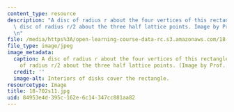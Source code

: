 ```yaml
---
content_type: resource
description: "A disc of radius r about the four vertices of this rectangle, and a\
  \ disc of radius r/2 about the three half lattice points. Image by Prof. Artin.\r\
  \n"
file: /media/https%3A/open-learning-course-data-rc.s3.amazonaws.com/18-702-algebra-ii-spring-2011/84953e4d395c162e6c14347cc881aa82_18-702s11.jpg
file_type: image/jpeg
image_metadata:
  caption: A disc of radius r about the four vertices of this rectangle, and a disc
    of radius r/2 about the three half lattice points. (Image by Prof. Artin.)
  credit: ''
  image-alt: Interiors of disks cover the rectangle.
resourcetype: Image
title: 18-702s11.jpg
uid: 84953e4d-395c-162e-6c14-347cc881aa82
---
```

